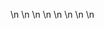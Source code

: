 

















































\n
\n
\n
\n
\n
\n
\n
\n






























































































































































































































